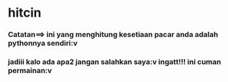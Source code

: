 # hitcin
<h3>Catatan==> ini yang menghitung kesetiaan pacar anda adalah pythonnya sendiri:v</h3>
<h3>jadiii kalo ada apa2 jangan salahkan saya:v
  ingatt!!! ini cuman permainan:v</h3>
